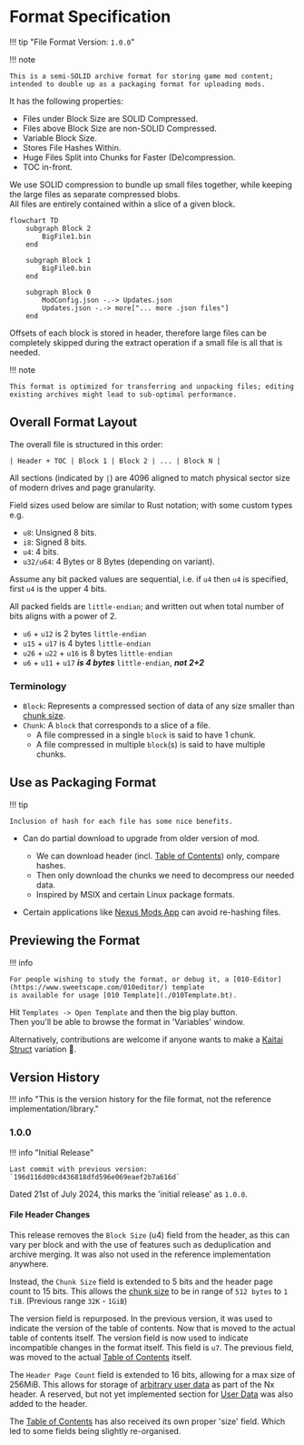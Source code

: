 ﻿# Format Specification

!!! tip "File Format Version: `1.0.0`"

!!! note

    This is a semi-SOLID archive format for storing game mod content; intended to double up as a packaging format for uploading mods.

It has the following properties:  

- Files under Block Size are SOLID Compressed.  
- Files above Block Size are non-SOLID Compressed.  
- Variable Block Size.  
- Stores File Hashes Within.  
- Huge Files Split into Chunks for Faster (De)compression.  
- TOC in-front.  

We use SOLID compression to bundle up small files together, while keeping the large files as separate compressed blobs.  
All files are entirely contained within a slice of a given block.  

```mermaid
flowchart TD
    subgraph Block 2
        BigFile1.bin
    end

    subgraph Block 1
        BigFile0.bin
    end

    subgraph Block 0
        ModConfig.json -.-> Updates.json
        Updates.json -.-> more["... more .json files"]        
    end
```

Offsets of each block is stored in header, therefore large files can be completely skipped during the extract operation
if a small file is all that is needed.

!!! note 

    This format is optimized for transferring and unpacking files; editing existing archives might lead to sub-optimal performance.

## Overall Format Layout

The overall file is structured in this order:  

```
| Header + TOC | Block 1 | Block 2 | ... | Block N |
```

All sections (indicated by `|`) are 4096 aligned to match physical sector size of modern drives and page granularity.  

Field sizes used below are similar to Rust notation; with some custom types e.g. 

- `u8`: Unsigned 8 bits.  
- `i8`: Signed 8 bits.  
- `u4`: 4 bits.  
- `u32/u64`: 4 Bytes or 8 Bytes (depending on variant).  

Assume any bit packed values are sequential, i.e. if `u4` then `u4` is specified, first `u4` is the upper 4 bits.  

All packed fields are `little-endian`; and written out when total number of bits aligns with a power of 2.  

- `u6` + `u12` is 2 bytes `little-endian`  
- `u15` + `u17` is 4 bytes `little-endian`  
- `u26` + `u22` + `u16` is 8 bytes `little-endian`  
- `u6` + `u11` + `u17` ***is 4 bytes*** `little-endian`, ***not 2+2***  

### Terminology

- `Block`: Represents a compressed section of data of any size smaller than [chunk size](./File-Header.md#chunk-size).
- `Chunk`: A `block` that corresponds to a slice of a file.
    - A file compressed in a single `block` is said to have 1 chunk.
    - A file compressed in multiple `block`(s) is said to have multiple chunks.

## Use as Packaging Format

!!! tip

    Inclusion of hash for each file has some nice benefits.

- Can do partial download to upgrade from older version of mod.  
    - We can download header (incl. [Table of Contents](./Table-Of-Contents.md)) only, compare hashes.  
    - Then only download the chunks we need to decompress our needed data.  
    - Inspired by MSIX and certain Linux package formats.  

- Certain applications like [Nexus Mods App](https://github.com/Nexus-Mods/NexusMods.App) can avoid re-hashing files.  

## Previewing the Format

!!! info 

    For people wishing to study the format, or debug it, a [010-Editor](https://www.sweetscape.com/010editor/) template 
    is available for usage [010 Template](./010Template.bt).  

Hit `Templates -> Open Template` and then the big play button.  
Then you'll be able to browse the format in 'Variables' window.  

Alternatively, contributions are welcome if anyone wants to make a [Kaitai Struct](https://kaitai.io) variation 💜.

## Version History

!!! info "This is the version history for the file format, not the reference implementation/library."

### 1.0.0

!!! info "Initial Release"

    Last commit with previous version: `196d116d09cd436818dfd596e069eaef2b7a616d`

Dated 21st of July 2024, this marks the 'initial release' as `1.0.0`.

#### File Header Changes

This release removes the `Block Size` (u4) field from the header, as this can vary
per block and with the use of features such as deduplication and archive merging.
It was also not used in the reference implementation anywhere.

Instead, the `Chunk Size` field is extended to 5 bits and the header page count to
15 bits. This allows the [chunk size](./File-Header.md#chunk-size) to be in range
of `512 bytes` to `1 TiB`. (Previous range `32K` - `1GiB`)

The version field is repurposed. In the previous version, it was used to indicate
the version of the table of contents. Now that is moved to the actual table
of contents itself. The version field is now used to indicate incompatible changes
in the format itself. This field is `u7`. The previous field, was moved to the actual
[Table of Contents](./Table-Of-Contents.md#version) itself.

The `Header Page Count` field is extended to 16 bits, allowing for a max size of 
256MiB. This allows for storage of [arbitrary user data](./User-Data.md)
as part of the Nx header. A reserved, but not yet implemented section for
[User Data](./User-Data.md) was also added to the header.

The [Table of Contents](./Table-Of-Contents.md) has also received its own proper
'size' field. Which led to some fields being slightly re-organised.

